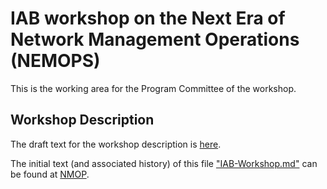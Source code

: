 # IAB workshop on the Next Era of Network Management Operations (NEMOPS)

This is the working area for the Program Committee of the workshop.

## Workshop Description

The draft text for the workshop description is [here](IAB-Workshop.md).

The initial text (and associated history) of this file ["IAB-Workshop.md"](IAB-Workshop.md) can be found at [NMOP](https://github.com/ietf-wg-nmop/Logistic/blob/main/IAB%20Workshop.md).
